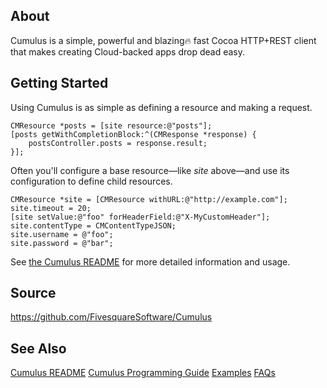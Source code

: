 ## About

Cumulus is a simple, powerful and blazing🔥 fast Cocoa HTTP+REST client that makes creating Cloud-backed apps drop dead easy.

## Getting Started

Using Cumulus is as simple as defining a resource and making a request. 

	CMResource *posts = [site resource:@"posts"];
	[posts getWithCompletionBlock:^(CMResponse *response) {
		postsController.posts = response.result;
	}];

Often you'll configure a base resource—like _site_ above—and use its configuration to define child resources.

	CMResource *site = [CMResource withURL:@"http://example.com"];
	site.timeout = 20;
	[site setValue:@"foo" forHeaderField:@"X-MyCustomHeader"];
	site.contentType = CMContentTypeJSON;
	site.username = @"foo";
	site.password = @"bar";


See [the Cumulus README](https://github.com/FivesquareSoftware/Cumulus/blob/master/README.md) for more detailed information and usage.

## Source

https://github.com/FivesquareSoftware/Cumulus

## See Also

[Cumulus README](https://github.com/FivesquareSoftware/Cumulus/blob/master/README.md)
[Cumulus Programming Guide](https://github.com/FivesquareSoftware/Cumulus/blob/master/Docs/howto.md)
[Examples](https://github.com/FivesquareSoftware/Cumulus/tree/master/Examples)
[FAQs](https://github.com/FivesquareSoftware/Cumulus/blob/master/Docs/faq.md)


